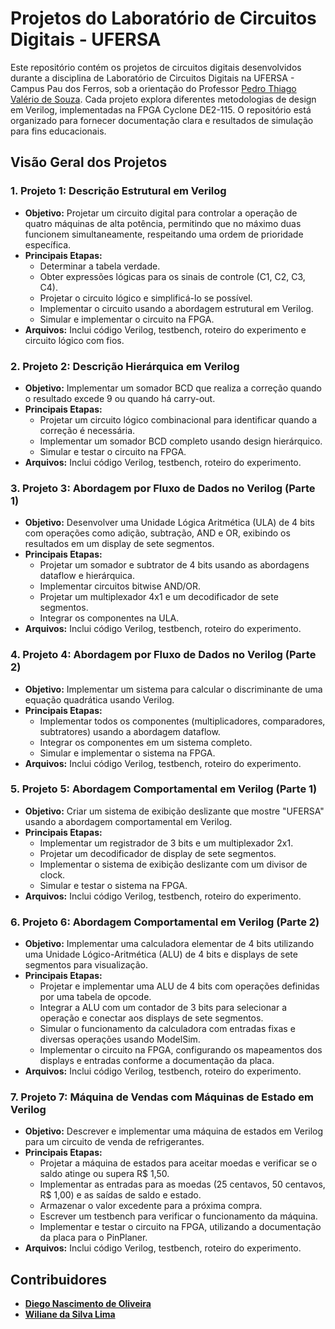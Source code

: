 # Projetos do Laboratório de Circuitos Digitais - UFERSA

Este repositório contém os projetos de circuitos digitais desenvolvidos durante a disciplina de Laboratório de Circuitos Digitais na UFERSA - Campus Pau dos Ferros, sob a orientação do Professor  [Pedro Thiago Valério de Souza](https://github.com/pedrothiag). Cada projeto explora diferentes metodologias de design em Verilog, implementadas na FPGA Cyclone DE2-115. O repositório está organizado para fornecer documentação clara e resultados de simulação para fins educacionais.

## Visão Geral dos Projetos

### 1. Projeto 1: **Descrição Estrutural em Verilog**
- **Objetivo:** Projetar um circuito digital para controlar a operação de quatro máquinas de alta potência, permitindo que no máximo duas funcionem simultaneamente, respeitando uma ordem de prioridade específica.
- **Principais Etapas:**
  - Determinar a tabela verdade.
  - Obter expressões lógicas para os sinais de controle (C1, C2, C3, C4).
  - Projetar o circuito lógico e simplificá-lo se possível.
  - Implementar o circuito usando a abordagem estrutural em Verilog.
  - Simular e implementar o circuito na FPGA.
- **Arquivos:** Inclui código Verilog, testbench, roteiro do experimento e circuito lógico com fios.

### 2. Projeto 2: **Descrição Hierárquica em Verilog**
- **Objetivo:** Implementar um somador BCD que realiza a correção quando o resultado excede 9 ou quando há carry-out.
- **Principais Etapas:**
  - Projetar um circuito lógico combinacional para identificar quando a correção é necessária.
  - Implementar um somador BCD completo usando design hierárquico.
  - Simular e testar o circuito na FPGA.
- **Arquivos:** Inclui código Verilog, testbench, roteiro do experimento.

### 3. Projeto 3: **Abordagem por Fluxo de Dados no Verilog (Parte 1)**
- **Objetivo:** Desenvolver uma Unidade Lógica Aritmética (ULA) de 4 bits com operações como adição, subtração, AND e OR, exibindo os resultados em um display de sete segmentos.
- **Principais Etapas:**
  - Projetar um somador e subtrator de 4 bits usando as abordagens dataflow e hierárquica.
  - Implementar circuitos bitwise AND/OR.
  - Projetar um multiplexador 4x1 e um decodificador de sete segmentos.
  - Integrar os componentes na ULA.
- **Arquivos:** Inclui código Verilog, testbench, roteiro do experimento.

### 4. Projeto 4: **Abordagem por Fluxo de Dados no Verilog (Parte 2)**
- **Objetivo:** Implementar um sistema para calcular o discriminante de uma equação quadrática usando Verilog.
- **Principais Etapas:**
  - Implementar todos os componentes (multiplicadores, comparadores, subtratores) usando a abordagem dataflow.
  - Integrar os componentes em um sistema completo.
  - Simular e implementar o sistema na FPGA.
- **Arquivos:** Inclui código Verilog, testbench, roteiro do experimento.

### 5. Projeto 5: **Abordagem Comportamental em Verilog (Parte 1)**
- **Objetivo:** Criar um sistema de exibição deslizante que mostre "UFERSA" usando a abordagem comportamental em Verilog.
- **Principais Etapas:**
  - Implementar um registrador de 3 bits e um multiplexador 2x1.
  - Projetar um decodificador de display de sete segmentos.
  - Implementar o sistema de exibição deslizante com um divisor de clock.
  - Simular e testar o sistema na FPGA.
- **Arquivos:** Inclui código Verilog, testbench, roteiro do experimento.

### 6. Projeto 6: **Abordagem Comportamental em Verilog (Parte 2)**
- **Objetivo:** Implementar uma calculadora elementar de 4 bits utilizando uma Unidade Lógico-Aritmética (ALU) de 4 bits e displays de sete segmentos para visualização.
- **Principais Etapas:**
  - Projetar e implementar uma ALU de 4 bits com operações definidas por uma tabela de opcode.
  - Integrar a ALU com um contador de 3 bits para selecionar a operação e conectar aos displays de sete segmentos.
  - Simular o funcionamento da calculadora com entradas fixas e diversas operações usando ModelSim.
  - Implementar o circuito na FPGA, configurando os mapeamentos dos displays e entradas conforme a documentação da placa.
- **Arquivos:** Inclui código Verilog, testbench, roteiro do experimento.

 ### 7. Projeto 7: **Máquina de Vendas com Máquinas de Estado em Verilog**
- **Objetivo:** Descrever e implementar uma máquina de estados em Verilog para um circuito de venda de refrigerantes.
- **Principais Etapas:**
  - Projetar a máquina de estados para aceitar moedas e verificar se o saldo atinge ou supera R$ 1,50.
  - Implementar as entradas para as moedas (25 centavos, 50 centavos, R$ 1,00) e as saídas de saldo e estado.
  - Armazenar o valor excedente para a próxima compra.
  - Escrever um testbench para verificar o funcionamento da máquina.
  - Implementar e testar o circuito na FPGA, utilizando a documentação da placa para o PinPlaner.
- **Arquivos:** Inclui código Verilog, testbench, roteiro do experimento.

## Contribuidores
- [**Diego Nascimento de Oliveira**](https://github.com/diegonascimento2023)
- [**Wiliane da Silva Lima** ](https://github.com/WilianeLima)



